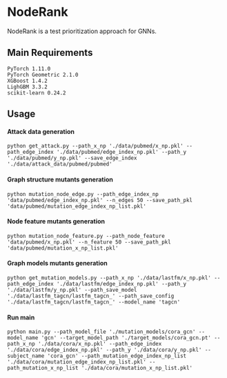 # NodeRank
NodeRank is a test prioritization approach for GNNs.
## Main Requirements
    PyTorch 1.11.0
    PyTorch Geometric 2.1.0
    XGBoost 1.4.2
    LighGBM 3.3.2
    scikit-learn 0.24.2

## Usage

#### Attack data generation
    python get_attack.py --path_x_np './data/pubmed/x_np.pkl' --path_edge_index './data/pubmed/edge_index_np.pkl' --path_y './data/pubmed/y_np.pkl' --save_edge_index './data/attack_data/pubmed/pubmed'

#### Graph structure mutants generation
    python mutation_node_edge.py --path_edge_index_np 'data/pubmed/edge_index_np.pkl' --n_edges 50 --save_path_pkl 'data/pubmed/mutation_edge_index_np_list.pkl'

#### Node feature mutants generation
    python mutation_node_feature.py --path_node_feature 'data/pubmed/x_np.pkl' --n_feature 50 --save_path_pkl 'data/pubmed/mutation_x_np_list.pkl'

#### Graph models mutants generation
    python get_mutation_models.py --path_x_np './data/lastfm/x_np.pkl' --path_edge_index './data/lastfm/edge_index_np.pkl' --path_y './data/lastfm/y_np.pkl' --path_save_model './data/lastfm_tagcn/lastfm_tagcn_' --path_save_config './data/lastfm_tagcn/lastfm_tagcn_' --model_name 'tagcn'

#### Run main
    python main.py --path_model_file './mutation_models/cora_gcn' --model_name 'gcn' --target_model_path './target_models/cora_gcn.pt' --path_x_np './data/cora/x_np.pkl' --path_edge_index './data/cora/edge_index_np.pkl' --path_y './data/cora/y_np.pkl' --subject_name 'cora_gcn' --path_mutation_edge_index_np_list './data/cora/mutation_edge_index_np_list.pkl' --path_mutation_x_np_list './data/cora/mutation_x_np_list.pkl'
